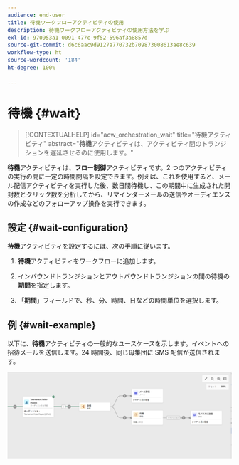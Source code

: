 ```yaml
---
audience: end-user
title: 待機ワークフローアクティビティの使用
description: 待機ワークフローアクティビティの使用方法を学ぶ
exl-id: 970953a1-0091-477c-9f52-596af3a8857d
source-git-commit: d6c6aac9d9127a770732b709873008613ae8c639
workflow-type: ht
source-wordcount: '184'
ht-degree: 100%

---
```


# 待機 {#wait}

>[!CONTEXTUALHELP]
>id="acw_orchestration_wait"
>title="待機アクティビティ"
>abstract="**待機**&#x200B;アクティビティは、アクティビティ間のトランジションを遅延させるのに使用します。"

**待機**&#x200B;アクティビティは、**フロー制御**&#x200B;アクティビティです。2 つのアクティビティの実行の間に一定の時間間隔を設定できます。例えば、これを使用すると、メール配信アクティビティを実行した後、数日間待機し、この期間中に生成された開封数とクリック数を分析してから、リマインダーメールの送信やオーディエンスの作成などのフォローアップ操作を実行できます。

## 設定 {#wait-configuration}

**待機**&#x200B;アクティビティを設定するには、次の手順に従います。

1. **待機**&#x200B;アクティビティをワークフローに追加します。

1. インバウンドトランジションとアウトバウンドトランジションの間の待機の&#x200B;**期間**&#x200B;を指定します。

1. 「**期間**」フィールドで、秒、分、時間、日などの時間単位を選択します。

## 例 {#wait-example}

以下に、**待機**&#x200B;アクティビティの一般的なユースケースを示します。イベントへの招待メールを送信します。24 時間後、同じ母集団に SMS 配信が送信されます。

![待機アクティビティを使用して招待メールの 24 時間後に SMS を送信するワークフローの例。](../assets/workflow-wait-example.png)